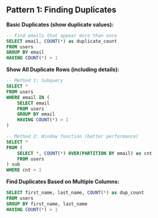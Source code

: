 ## Pattern 1: Finding Duplicates

**Basic Duplicates (show duplicate values):**
```sql
-- Find emails that appear more than once
SELECT email, COUNT(*) as duplicate_count
FROM users
GROUP BY email
HAVING COUNT(*) > 1
```

**Show All Duplicate Rows (including details):**
```sql
-- Method 1: Subquery
SELECT *
FROM users
WHERE email IN (
    SELECT email
    FROM users
    GROUP BY email
    HAVING COUNT(*) > 1
)

-- Method 2: Window function (better performance)
SELECT *
FROM (
    SELECT *, COUNT(*) OVER(PARTITION BY email) as cnt
    FROM users
) sub
WHERE cnt > 1
```

**Find Duplicates Based on Multiple Columns:**
```sql
SELECT first_name, last_name, COUNT(*) as dup_count
FROM users
GROUP BY first_name, last_name
HAVING COUNT(*) > 1
```

